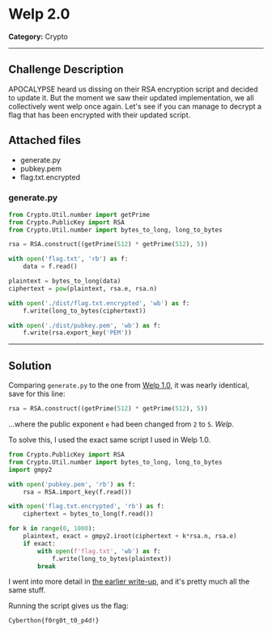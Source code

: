 # Welp 2.0

**Category:** Crypto

---

## Challenge Description

APOCALYPSE heard us dissing on their RSA encryption script and decided to update it. But the moment we saw their updated implementation, we all collectively went welp once again. Let's see if you can manage to decrypt a flag that has been encrypted with their updated script.

## Attached files

* generate.py
* pubkey.pem
* flag.txt.encrypted

### generate.py

```python
from Crypto.Util.number import getPrime
from Crypto.PublicKey import RSA
from Crypto.Util.number import bytes_to_long, long_to_bytes

rsa = RSA.construct((getPrime(512) * getPrime(512), 5))

with open('flag.txt', 'rb') as f:
    data = f.read()

plaintext = bytes_to_long(data)
ciphertext = pow(plaintext, rsa.e, rsa.n)

with open('./dist/flag.txt.encrypted', 'wb') as f:
    f.write(long_to_bytes(ciphertext))

with open('./dist/pubkey.pem', 'wb') as f:
    f.write(rsa.export_key('PEM'))
```

---
## Solution

Comparing `generate.py` to the one from [Welp 1.0](../Welp%201.0), it was nearly identical, save for this line:

```python
rsa = RSA.construct((getPrime(512) * getPrime(512), 5))
```

...where the public exponent `e` had been changed from `2` to `5`. *Welp*.

To solve this, I used the exact same script I used in Welp 1.0.

```python
from Crypto.PublicKey import RSA
from Crypto.Util.number import bytes_to_long, long_to_bytes
import gmpy2

with open('pubkey.pem', 'rb') as f:
    rsa = RSA.import_key(f.read())

with open('flag.txt.encrypted', 'rb') as f:
    ciphertext = bytes_to_long(f.read())

for k in range(0, 1000):
    plaintext, exact = gmpy2.iroot(ciphertext + k*rsa.n, rsa.e)
    if exact:
        with open(f'flag.txt', 'wb') as f:
            f.write(long_to_bytes(plaintext))
        break
```

I went into more detail in [the earlier write-up](../Welp%201.0), and it's pretty much all the same stuff.

Running the script gives us the flag:

```text
Cyberthon{f0rg0t_t0_p4d!}
```
